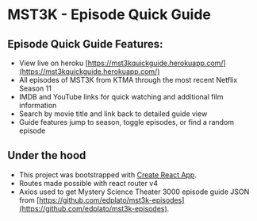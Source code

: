 # MST3K - Episode Quick Guide

## Episode Quick Guide Features:

+ View live on heroku [https://mst3kquickguide.herokuapp.com/](https://mst3kquickguide.herokuapp.com/)
+ All episodes of MST3K from KTMA through the most recent Netflix Season 11
+ IMDB and YouTube links for quick watching and additional film information
+ Search by movie title and link back to detailed guide view
+ Guide features jump to season, toggle episodes, or find a random episode

## Under the hood

+ This project was bootstrapped with [Create React App](https://github.com/facebookincubator/create-react-app).
+ Routes made possible with react router v4
+ Axios used to get Mystery Science Theater 3000 episode guide JSON from [https://github.com/edplato/mst3k-episodes](https://github.com/edplato/mst3k-episodes).